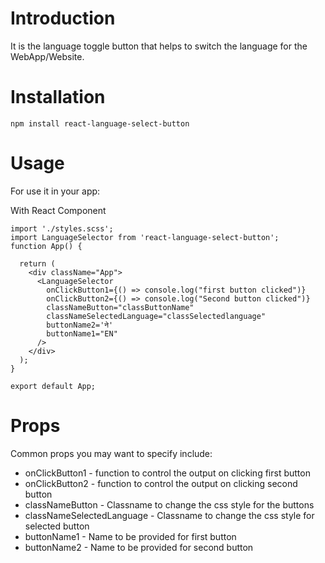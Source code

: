 # Introduction

It is the language toggle button that helps to switch the language for the WebApp/Website.



# Installation

```npm install react-language-select-button```

# Usage

For use it in your app:

With React Component

```
import './styles.scss';
import LanguageSelector from 'react-language-select-button';
function App() {

  return (
    <div className="App">
      <LanguageSelector
        onClickButton1={() => console.log("first button clicked")}
        onClickButton2={() => console.log("Second button clicked")}
        classNameButton="classButtonName"
        classNameSelectedLanguage="classSelectedlanguage"
        buttonName2='ने'
        buttonName1="EN"
      />
    </div>
  );
}

export default App;
```


# Props

Common props you may want to specify include:

* onClickButton1 - function to control the output on clicking first button
* onClickButton2 - function to control the output on clicking second button
* classNameButton - Classname to change the css style for the buttons
* classNameSelectedLanguage - Classname to change the css style for selected button
* buttonName1 - Name to be provided for first button
* buttonName2 - Name to be provided for second button



